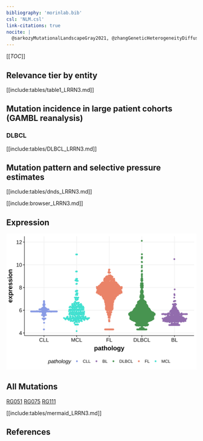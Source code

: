 ```yaml
---
bibliography: 'morinlab.bib'
csl: 'NLM.csl'
link-citations: true
nocite: |
  @sarkozyMutationalLandscapeGray2021, @zhangGeneticHeterogeneityDiffuse2013, @morinMutationalStructuralAnalysis2013, 
---
```

[[_TOC_]]


## Relevance tier by entity

[[include:tables/table1_LRRN3.md]]

## Mutation incidence in large patient cohorts (GAMBL reanalysis)

### DLBCL
[[include:tables/DLBCL_LRRN3.md]]

## Mutation pattern and selective pressure estimates

[[include:tables/dnds_LRRN3.md]]

[[include:browser_LRRN3.md]]

## Expression
![](images/gene_expression/LRRN3_by_pathology.svg)
<!-- ORIGIN: morinMutationalStructuralAnalysis2013 -->
<!-- DLBCL: morinMutationalStructuralAnalysis2013 -->
<!-- PMBL: sarkozyMutationalLandscapeGray2021a -->

## All Mutations

[RG051](https://www.bcgsc.ca/downloads/morinlab/GAMBL/Morin_2013/RG051.html)
[RG075](https://www.bcgsc.ca/downloads/morinlab/GAMBL/Morin_2013/RG075.html)
[RG111](https://www.bcgsc.ca/downloads/morinlab/GAMBL/Morin_2013/RG111.html)

[[include:tables/mermaid_LRRN3.md]]

## References

